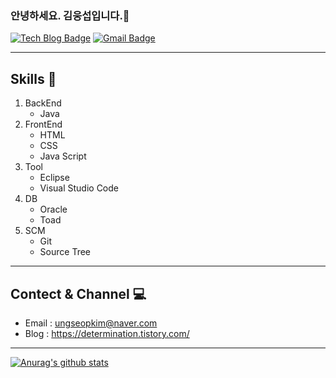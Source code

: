### 안녕하세요. 김웅섭입니다.👋
[![Tech Blog Badge](http://img.shields.io/badge/-Tech%20blog-black?style=flat-square&logo=github&link=https://zzsza.github.io/)](https://zzsza.github.io/)
[![Gmail Badge](https://img.shields.io/badge/Gmail-d14836?style=flat-square&logo=Gmail&logoColor=white&link=mailto:rladndtjq913@gmail.com)](mailto:rladndtjq913@gmail.com)

- - -

## Skills 👀
1. BackEnd
   * Java
2. FrontEnd
   * HTML
   * CSS
   * Java Script
3. Tool
   * Eclipse
   * Visual Studio Code
4. DB
   * Oracle
   * Toad
5. SCM
   * Git
   * Source Tree
- - -

## Contect & Channel 💻
* Email : ungseopkim@naver.com
* Blog : https://determination.tistory.com/

- - -

[![Anurag's github stats](https://github-readme-stats.vercel.app/api?username=Determination-github)](https://github.com/anuraghazra/github-readme-stats)


<!--
**Determination-github/Determination-github** is a ✨ _special_ ✨ repository because its `README.md` (this file) appears on your GitHub profile.

Here are some ideas to get you started:

- 🔭 I’m currently working on ...
- 🌱 I’m currently learning ...
- 👯 I’m looking to collaborate on ...
- 🤔 I’m looking for help with ...
- 💬 Ask me about ...
- 📫 How to reach me: ...
- 😄 Pronouns: ...
- ⚡ Fun fact: ...
-->
